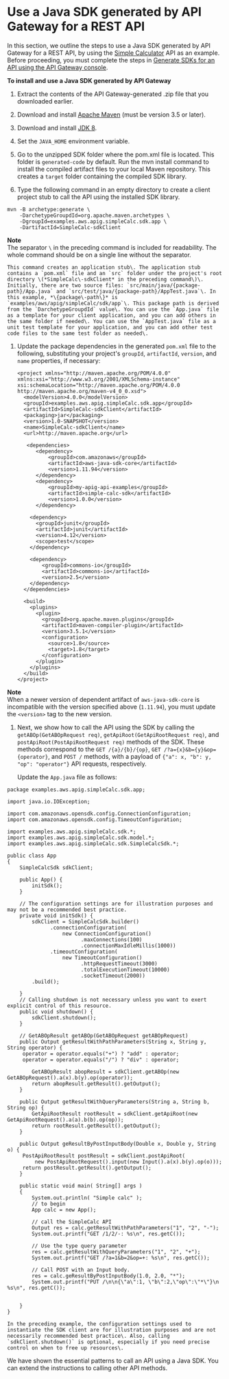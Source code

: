 # Use a Java SDK generated by API Gateway for a REST API<a name="how-to-call-apigateway-generated-java-sdk"></a>

In this section, we outline the steps to use a Java SDK generated by API Gateway for a REST API, by using the [Simple Calculator](simple-calc-lambda-api-swagger-definition.md) API as an example\. Before proceeding, you must complete the steps in [Generate SDKs for an API using the API Gateway console](how-to-generate-sdk-console.md)\. 

**To install and use a Java SDK generated by API Gateway**

1. Extract the contents of the API Gateway\-generated \.zip file that you downloaded earlier\.

1. Download and install [Apache Maven](https://maven.apache.org/) \(must be version 3\.5 or later\)\.

1. Download and install [JDK 8](https://docs.oracle.com/javase/8/docs/technotes/guides/install/install_overview.html)\.

1. Set the `JAVA_HOME` environment variable\.

1.  Go to the unzipped SDK folder where the pom\.xml file is located\. This folder is `generated-code` by default\. Run the mvn install command to install the compiled artifact files to your local Maven repository\. This creates a `target` folder containing the compiled SDK library\. 

1.  Type the following command in an empty directory to create a client project stub to call the API using the installed SDK library\. 

   ```
   mvn -B archetype:generate \
       -DarchetypeGroupdId=org.apache.maven.archetypes \
       -DgroupId=examples.aws.apig.simpleCalc.sdk.app \
       -DartifactId=SimpleCalc-sdkClient
   ```
**Note**  
 The separator `\` in the preceding command is included for readability\. The whole command should be on a single line without the separator\. 

    This command creates an application stub\. The application stub contains a `pom.xml` file and an `src` folder under the project's root directory \(*SimpleCalc\-sdkClient* in the preceding command\)\. Initially, there are two source files: `src/main/java/{package-path}/App.java` and `src/test/java/{package-path}/AppTest.java`\. In this example, *\{package\-path\}* is `examples/aws/apig/simpleCalc/sdk/app`\. This package path is derived from the `DarchetypeGroupdId` value\. You can use the `App.java` file as a template for your client application, and you can add others in the same folder if needed\. You can use the `AppTest.java` file as a unit test template for your application, and you can add other test code files to the same test folder as needed\. 

1. Update the package dependencies in the generated `pom.xml` file to the following, substituting your project's `groupId`, `artifactId`, `version`, and `name` properties, if necessary:

   ```
   <project xmlns="http://maven.apache.org/POM/4.0.0" xmlns:xsi="http://www.w3.org/2001/XMLSchema-instance" xsi:schemaLocation="http://maven.apache.org/POM/4.0.0 http://maven.apache.org/maven-v4_0_0.xsd">
     <modelVersion>4.0.0</modelVersion>
     <groupId>examples.aws.apig.simpleCalc.sdk.app</groupId>
     <artifactId>SimpleCalc-sdkClient</artifactId>
     <packaging>jar</packaging>
     <version>1.0-SNAPSHOT</version>
     <name>SimpleCalc-sdkClient</name>
     <url>http://maven.apache.org</url>
   
      <dependencies>
         <dependency>
             <groupId>com.amazonaws</groupId>
             <artifactId>aws-java-sdk-core</artifactId>
             <version>1.11.94</version>
         </dependency>
         <dependency>
             <groupId>my-apig-api-examples</groupId>
             <artifactId>simple-calc-sdk</artifactId>
             <version>1.0.0</version>
         </dependency>
         
       <dependency>
         <groupId>junit</groupId>
         <artifactId>junit</artifactId>
         <version>4.12</version>
         <scope>test</scope>
       </dependency>
   
       <dependency>
           <groupId>commons-io</groupId>
           <artifactId>commons-io</artifactId>
           <version>2.5</version>
       </dependency>    
     </dependencies>
   
     <build>
       <plugins>
         <plugin>
           <groupId>org.apache.maven.plugins</groupId>
           <artifactId>maven-compiler-plugin</artifactId>
           <version>3.5.1</version>
           <configuration>
             <source>1.8</source>
             <target>1.8</target>
           </configuration>
         </plugin>
       </plugins>
     </build>
   </project>
   ```
**Note**  
 When a newer version of dependent artifact of `aws-java-sdk-core` is incompatible with the version specified above \(`1.11.94`\), you must update the `<version>` tag to the new version\.

1.  Next, we show how to call the API using the SDK by calling the `getABOp(GetABOpRequest req)`, `getApiRoot(GetApiRootRequest req)`, and `postApiRoot(PostApiRootRequest req)` methods of the SDK\. These methods correspond to the `GET /{a}/{b}/{op}`, `GET /?a={x}&b={y}&op={operator}`, and `POST /` methods, with a payload of `{"a": x, "b": y, "op": "operator"}` API requests, respectively\. 

    Update the `App.java` file as follows: 

   ```
   package examples.aws.apig.simpleCalc.sdk.app;
   
   import java.io.IOException;
   
   import com.amazonaws.opensdk.config.ConnectionConfiguration;
   import com.amazonaws.opensdk.config.TimeoutConfiguration;
   
   import examples.aws.apig.simpleCalc.sdk.*;
   import examples.aws.apig.simpleCalc.sdk.model.*;
   import examples.aws.apig.simpleCalc.sdk.SimpleCalcSdk.*;
   
   public class App 
   {
       SimpleCalcSdk sdkClient;
   
       public App() {
           initSdk();
       }
   
       // The configuration settings are for illustration purposes and may not be a recommended best practice.
       private void initSdk() {
           sdkClient = SimpleCalcSdk.builder()
                 .connectionConfiguration(
                     new ConnectionConfiguration()
                           .maxConnections(100)
                           .connectionMaxIdleMillis(1000))
                 .timeoutConfiguration(
                     new TimeoutConfiguration()
                           .httpRequestTimeout(3000)
                           .totalExecutionTimeout(10000)
                           .socketTimeout(2000))
           .build();
   
       }
       // Calling shutdown is not necessary unless you want to exert explicit control of this resource.
       public void shutdown() {
           sdkClient.shutdown();
       }
        
       // GetABOpResult getABOp(GetABOpRequest getABOpRequest)
       public Output getResultWithPathParameters(String x, String y, String operator) {
       	operator = operator.equals("+") ? "add" : operator;
       	operator = operator.equals("/") ? "div" : operator; 
   
           GetABOpResult abopResult = sdkClient.getABOp(new GetABOpRequest().a(x).b(y).op(operator));
           return abopResult.getResult().getOutput();
       }
   
       public Output getResultWithQueryParameters(String a, String b, String op) {
           GetApiRootResult rootResult = sdkClient.getApiRoot(new GetApiRootRequest().a(a).b(b).op(op));
           return rootResult.getResult().getOutput();
       }
   
       public Output geResultByPostInputBody(Double x, Double y, String o) {
       	PostApiRootResult postResult = sdkClient.postApiRoot(
       		new PostApiRootRequest().input(new Input().a(x).b(y).op(o)));
       	return postResult.getResult().getOutput();
       }
   
       public static void main( String[] args )
       {
           System.out.println( "Simple calc" );
           // to begin
           App calc = new App();
           
           // call the SimpleCalc API
           Output res = calc.getResultWithPathParameters("1", "2", "-");
           System.out.printf("GET /1/2/-: %s\n", res.getC());
   
           // Use the type query parameter
           res = calc.getResultWithQueryParameters("1", "2", "+");
           System.out.printf("GET /?a=1&b=2&op=+: %s\n", res.getC());
   
           // Call POST with an Input body.
           res = calc.geResultByPostInputBody(1.0, 2.0, "*");
           System.out.printf("PUT /\n\n{\"a\":1, \"b\":2,\"op\":\"*\"}\n %s\n", res.getC());
   
           
       }
   }
   ```

    In the preceding example, the configuration settings used to instantiate the SDK client are for illustration purposes and are not necessarily recommended best practice\. Also, calling `sdkClient.shutdown()` is optional, especially if you need precise control on when to free up resources\. 

 We have shown the essential patterns to call an API using a Java SDK\. You can extend the instructions to calling other API methods\. 